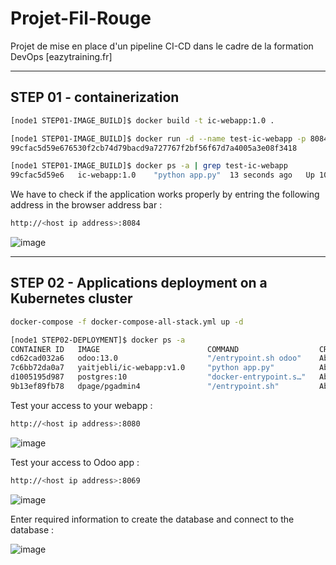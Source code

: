 # Projet-Fil-Rouge
Projet de mise en place d'un pipeline CI-CD dans le cadre de la formation DevOps [eazytraining.fr]

--------------------------
STEP 01 - containerization
--------------------------

```bash
[node1 STEP01-IMAGE_BUILD]$ docker build -t ic-webapp:1.0 .
```

```bash
[node1 STEP01-IMAGE_BUILD]$ docker run -d --name test-ic-webapp -p 8084:8080 ic-webapp:1.0
99cfac5d59e676530f2cb74d79bacd9a727767f2bf56f67d7a4005a3e08f3418
```

```bash
[node1 STEP01-IMAGE_BUILD]$ docker ps -a | grep test-ic-webapp
99cfac5d59e6   ic-webapp:1.0    "python app.py"  13 seconds ago   Up 10 seconds   0.0.0.0:8084->8080/tcp, :::8084->8080/tcp   test-ic-webapp
```

We have to check if the application works properly by entring the following address in the browser address bar :

```bash
http://<host ip address>:8084
```

![image](https://user-images.githubusercontent.com/72947514/230758929-43cb1adb-eccc-446d-a973-592d1109a387.png)



---------------------------------------------------------
STEP 02 - Applications deployment on a Kubernetes cluster
---------------------------------------------------------

```bash
docker-compose -f docker-compose-all-stack.yml up -d
```

```bash
[node1 STEP02-DEPLOYMENT]$ docker ps -a
CONTAINER ID   IMAGE                        COMMAND                  CREATED              STATUS                PORTS                                                      NAMES
cd62cad032a6   odoo:13.0                    "/entrypoint.sh odoo"    About a minute ago   Up 43 seconds         0.0.0.0:8069->8069/tcp, :::8069->8069/tcp, 8071-8072/tcp   odoo
7c6bb72da0a7   yaitjebli/ic-webapp:v1.0     "python app.py"          About a minute ago   Up About a minute     0.0.0.0:8080->8080/tcp, :::8080->8080/tcp                  ic-webapp
d1005195d987   postgres:10                  "docker-entrypoint.s…"   About a minute ago   Up About a minute     0.0.0.0:5432->5432/tcp, :::5432->5432/tcp                  postgres
9b13ef89fb78   dpage/pgadmin4               "/entrypoint.sh"         About a minute ago   Up About a minute     443/tcp, 0.0.0.0:5050->80/tcp, :::5050->80/tcp             pgadmin
```
Test your access to your webapp :
```bash
http://<host ip address>:8080
```
![image](https://user-images.githubusercontent.com/72947514/231658283-7701e5ea-5601-4b95-ad7a-e025473c5407.png)

Test your access to Odoo app :
```bash
http://<host ip address>:8069
```
![image](https://user-images.githubusercontent.com/72947514/231658596-7fb9e2a8-1ad1-496b-b321-b1cf9e4a3d27.png)

Enter required information to create the database and connect to the database :

![image](https://user-images.githubusercontent.com/72947514/231659621-5db74db4-8be6-4329-83c7-32c8a736de2e.png)









